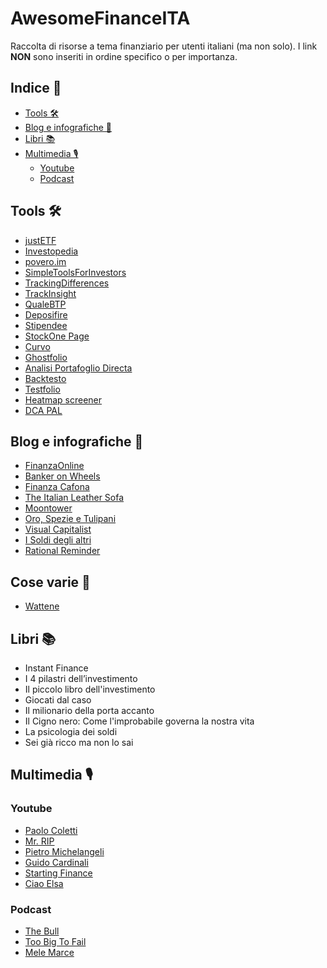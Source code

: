 # AwesomeFinanceITA
Raccolta di risorse a tema finanziario per utenti italiani (ma non solo). I link **NON** sono inseriti in ordine specifico o per importanza.

## Indice 📝

- [Tools 🛠️](#tools-%EF%B8%8F)
- [Blog e infografiche 📃](#blog-e-infografiche-)
- [Libri 📚](#libri-)
- [Multimedia 🎙️](#multimedia-%EF%B8%8F)
  - [Youtube](#youtube)
  - [Podcast](#podcast)

## Tools 🛠️

- [justETF](https://www.justetf.com/it/)
- [Investopedia](https://www.investopedia.com/)
- [povero.im](https://www.povero.im/)
- [SimpleToolsForInvestors](https://www.simpletoolsforinvestors.eu/index.shtml)
- [TrackingDifferences](https://www.trackingdifferences.com/)
- [TrackInsight](https://www.trackinsight.com/)
- [QualeBTP](https://www.qualebtp.it/)
- [Deposifire](https://deposifire.com/)
- [Stipendee](https://www.stipendee.it/)
- [StockOne Page](https://stockone.page/) 
- [Curvo](https://curvo.eu/it)
- [Ghostfolio](https://ghostfol.io)
- [Analisi Portafoglio Directa](https://ilbonte.github.io/directa-analyzer/)
- [Backtesto](https://backtes.to/)
- [Testfolio](https://testfol.io/)
- [Heatmap screener](https://finviz.com/map.ashx)
- [DCA PAL](https://dcapal.com/)

## Blog e infografiche 📃

- [FinanzaOnline](https://www.finanzaonline.com/)
- [Banker on Wheels](https://www.bankeronwheels.com/)
- [Finanza Cafona](https://finanzacafona.it/)
- [The Italian Leather Sofa](https://theitalianleathersofa.com/)
- [Moontower](https://moontower.substack.com/)
- [Oro, Spezie e Tulipani](https://orospezietulipani.blogspot.com/)
- [Visual Capitalist](https://www.visualcapitalist.com/)
- [I Soldi degli altri](https://isoldideglialtri.com/)
- [Rational Reminder](https://rationalreminder.ca/)

## Cose varie 🌳

- [Wattene](https://wattene.it/)

## Libri 📚

- Instant Finance
- I 4 pilastri dell’investimento
- Il piccolo libro dell'investimento
- Giocati dal caso
- Il milionario della porta accanto
- Il Cigno nero: Come l'improbabile governa la nostra vita
- La psicologia dei soldi
- Sei già ricco ma non lo sai 

## Multimedia 🎙️

### Youtube
- [Paolo Coletti](https://www.youtube.com/@PaoloColetti)
- [Mr. RIP](https://www.youtube.com/@mr_rip)
- [Pietro Michelangeli](https://www.youtube.com/@PietroMichelangeli)
- [Guido Cardinali](https://www.youtube.com/@nanday_)
- [Starting Finance](https://www.youtube.com/@StartingFinance)
- [Ciao Elsa](https://www.youtube.com/@CiaoElsa)

### Podcast
- [The Bull](https://open.spotify.com/show/2cQw8L6e7XXA90K1LpZekV)
- [Too Big To Fail](https://open.spotify.com/show/6beSNv77mWZ0oL9LdW3JLp?si=967e57b777ba418d)
- [Mele Marce](https://open.spotify.com/show/7czXJOvl7o3OqTQ95xEltS?si=430428f7dd944283)
